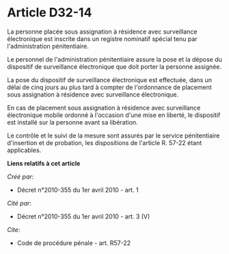 # Article D32-14

La personne placée sous assignation à résidence avec surveillance électronique est inscrite dans un registre nominatif
spécial tenu par l'administration pénitentiaire. 

Le personnel de l'administration pénitentiaire assure la pose et la dépose du dispositif de surveillance électronique que
doit porter la personne assignée. 

La pose du dispositif de surveillance électronique est effectuée, dans un délai de cinq jours au plus tard à compter de
l'ordonnance de placement sous assignation à résidence avec surveillance électronique. 

En cas de placement sous assignation à résidence avec surveillance électronique mobile ordonné à l'occasion d'une mise en
liberté, le dispositif est installé sur la personne avant sa libération. 

Le contrôle et le suivi de la mesure sont assurés par le service pénitentiaire d'insertion et de probation, les dispositions
de l'article R. 57-22 étant applicables.

**Liens relatifs à cet article**

_Créé par_:

  - Décret n°2010-355 du 1er avril 2010 - art. 1

_Cité par_:

  - Décret n°2010-355 du 1er avril 2010 - art. 3 (V)

_Cite_:

  - Code de procédure pénale - art. R57-22
